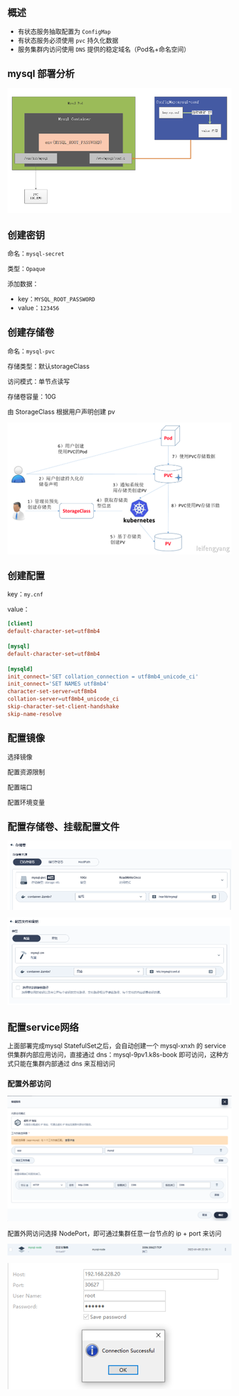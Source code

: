 ## 概述

- 有状态服务抽取配置为 `ConfigMap`
- 有状态服务必须使用 `pvc` 持久化数据
- 服务集群内访问使用 `DNS` 提供的稳定域名（Pod名+命名空间）

## mysql 部署分析

![image-20220105220231264](assets/image-20220105220231264.png)

## 创建密钥

命名：`mysql-secret`

类型：`Opaque`

添加数据：

- key：`MYSQL_ROOT_PASSWORD`
- value：`123456`

## 创建存储卷

命名：`mysql-pvc`

存储类型：默认storageClass

访问模式：单节点读写

存储卷容量：10G

由 StorageClass 根据用户声明创建 pv

![image.png](assets/1600661166411-64bfb5e4-c8cf-4932-979b-bb962f94ec8b.png)

## 创建配置

key：`my.cnf`

value：

```cnf
[client]
default-character-set=utf8mb4
 
[mysql]
default-character-set=utf8mb4
 
[mysqld]
init_connect='SET collation_connection = utf8mb4_unicode_ci'
init_connect='SET NAMES utf8mb4'
character-set-server=utf8mb4
collation-server=utf8mb4_unicode_ci
skip-character-set-client-handshake
skip-name-resolve
```

## 配置镜像

选择镜像

配置资源限制

配置端口

配置环境变量

## 配置存储卷、挂载配置文件

![image-20211108213651404](assets/image-20211108213651404.png)

![image-20211108213706057](assets/image-20211108213706057.png)

## 配置service网络

上面部署完成mysql StatefulSet之后，会自动创建一个 mysql-xnxh 的 service 供集群内部应用访问，直接通过 dns：mysql-9pv1.k8s-book 即可访问，这种方式只能在集群内部通过 dns 来互相访问

### 配置外部访问

![image-20220105222756516](assets/image-20220105222756516.png)

配置外网访问选择 NodePort，即可通过集群任意一台节点的 ip + port 来访问

![image-20220105222843113](assets/image-20220105222843113.png)

![image-20220105222932709](assets/image-20220105222932709.png)